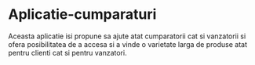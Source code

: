# Aplicatie-cumparaturi
Aceasta aplicatie isi propune sa ajute atat cumparatorii
cat si vanzatorii si ofera posibilitatea de a accesa si 
a vinde o varietate larga de produse atat pentru clienti 
cat si pentru vanzatori.
